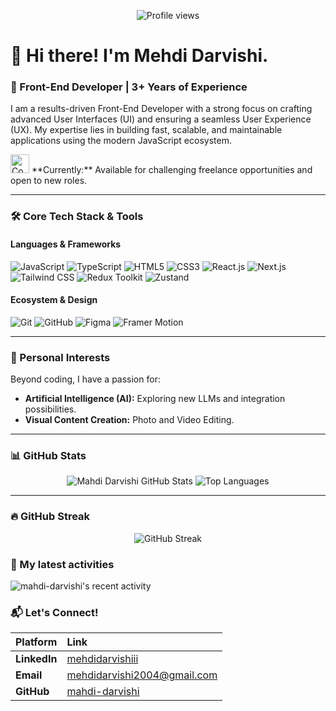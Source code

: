 <p align="center">
    <img src="https://komarev.com/ghpvc/?username=mahdi-darvishi&style=for-the-badge&color=blue" alt="Profile views" />
</p>

# 👋 Hi there! I'm Mehdi Darvishi.

### 🚀 Front-End Developer | 3+ Years of Experience

I am a results-driven Front-End Developer with a strong focus on crafting advanced User Interfaces (UI) and ensuring a seamless User Experience (UX). My expertise lies in building fast, scalable, and maintainable applications using the modern JavaScript ecosystem.

<p>
    <img src="https://media.giphy.com/media/Q81NCS1Y05T2/giphy.gif" alt="Coding" width="30"/>  
    **Currently:** Available for challenging freelance opportunities and open to new roles.
</p>

---

### 🛠️ Core Tech Stack & Tools

<h4 align="left">Languages & Frameworks</h4>
<p align="left">
    <img src="https://img.shields.io/badge/JavaScript-F7DF1E?style=for-the-badge&logo=javascript&logoColor=black" alt="JavaScript" />
    <img src="https://img.shields.io/badge/TypeScript-3178C6?style=for-the-badge&logo=typescript&logoColor=white" alt="TypeScript" />
    <img src="https://img.shields.io/badge/HTML5-E34F26?style=for-the-badge&logo=html5&logoColor=white" alt="HTML5" />
    <img src="https://img.shields.io/badge/CSS3-1572B6?style=for-the-badge&logo=css3&logoColor=white" alt="CSS3" />
    <img src="https://img.shields.io/badge/React-61DAFB?style=for-the-badge&logo=react&logoColor=black" alt="React.js" />
    <img src="https://img.shields.io/badge/Next.js-000000?style=for-the-badge&logo=nextdotjs&logoColor=white" alt="Next.js" />
    <img src="https://img.shields.io/badge/Tailwind_CSS-06B6D4?style=for-the-badge&logo=tailwind-css&logoColor=white" alt="Tailwind CSS" />
    <img src="https://img.shields.io/badge/Redux-764ABC?style=for-the-badge&logo=redux&logoColor=white" alt="Redux Toolkit" />
    <img src="https://img.shields.io/badge/Zustand-000000?style=for-the-badge&logo=zustand&logoColor=white" alt="Zustand" />
</p>

<h4 align="left">Ecosystem & Design</h4>
<p align="left">
    <img src="https://img.shields.io/badge/Git-F05032?style=for-the-badge&logo=git&logoColor=white" alt="Git" />
    <img src="https://img.shields.io/badge/GitHub-181717?style=for-the-badge&logo=github&logoColor=white" alt="GitHub" />
    <img src="https://img.shields.io/badge/Figma-F24E1E?style=for-the-badge&logo=figma&logoColor=white" alt="Figma" />
    <img src="https://img.shields.io/badge/Framer_Motion-0055FF?style=for-the-badge&logo=framer&logoColor=white" alt="Framer Motion" />
</p>

---

### 🌟 Personal Interests

Beyond coding, I have a passion for:

* **Artificial Intelligence (AI):** Exploring new LLMs and integration possibilities.
* **Visual Content Creation:** Photo and Video Editing.

---

### 📊 GitHub Stats

<p align="center">
    <img src="https://github-readme-stats.vercel.app/api?username=mahdi-darvishi&show_icons=true&theme=cobalt&hide_border=true&locale=en" alt="Mahdi Darvishi GitHub Stats" />
    <img src="https://github-readme-stats.vercel.app/api/top-langs/?username=mahdi-darvishi&layout=compact&langs_count=6&theme=highcontrast&hide_border=true" alt="Top Languages" />
</p>


---




### 🔥 GitHub Streak
<p align="center">
    <img src="https://github-readme-streak-stats.herokuapp.com/?user=mahdi-darvishi&theme=highcontrast&hide_border=true" alt="GitHub Streak" />
</p>


### 📝 My latest activities
<img alt="mahdi-darvishi's recent activity" src="https://github-readme-activity-graph.vercel.app/graph?username=mahdi-darvishi&theme=github-dark" />


### 📬 Let's Connect!

| Platform | Link |
| :--- | :--- |
| **LinkedIn** | <a href="https://linkedin.com/in/mehdidarvishiii" target="_blank">mehdidarvishiii</a> |
| **Email** | <a href="mailto:mehdidarvishi2004@gmail.com" target="_blank">mehdidarvishi2004@gmail.com</a> |
| **GitHub** | [mahdi-darvishi](https://github.com/mahdi-darvishi) |

